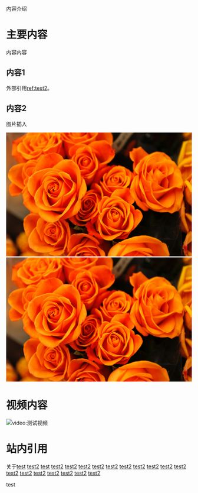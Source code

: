 内容介绍

# 主要内容

内容内容

## 内容1
外部引用[ref:test2](test2.md#@https://web.archive.org/web/20000229183439/http:/www.cl.cam.ac.uk/coffee/coffee.html#@https://archive.is/20140626212928/https://www.google.com/maps/@-12.1858563,96.8293918,366m/data=!3m1!1e3)。

## 内容2

图片插入

![图片1](测试内容/image1.jpg)
![图片2](imgs/image1.jpg)

# 视频内容

![video:测试视频](https://www.youtube.com/watch?v=CXltZMgKRxs)

# 站内引用

关于[test](test.md) [test2](test2.md) [test](test.md) [test2](test2.md) [test2](test2.md) [test2](test2.md) [test2](test2.md) [test2](test2.md) [test2](test2.md) [test2](test2.md) [test2](test2.md) [test2](test2.md) [test2](test2.md) [test2](test2.md) [test2](test2.md) [test2](test2.md) [test2](test2.md) [test2](test2.md) [test2](test2.md) [test2](test2.md)

test